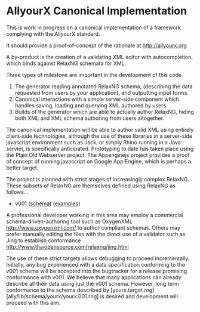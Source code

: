 # AllyourX Canonical Implementation

This is work in progress on a canonical implementation of a framework complying with the AllyourX standard.

It should provide a proof-of-concept of the rationale at http://allyourx.org

A by-product is the creation of a validating XML editor with autocompletion, which binds against RelaxNG schemata for XML.

Three types of milestone are important in the development of this code. 

1. The generator reading annotated RelaxNG schema, (describing the data requested from users by your application), and outputting input forms.
2. Canonical interactions with a simple server-side component which handles saving, loading and querying XML authored by users. 
3. Builds of the generator which are able to actually author RelaxNG, hiding both XML and XML schema authoring from users altogether.

The canonical implementation will be able to author valid XML using entirely client-side technologies, although the use of these libraries in a server-side javascript environment such as Jack, or simply Rhino running in a Java servlet, is specifically anticipated. Prototyping to date has taken place using the Plain Old Webserver project. The Appenginejs project provides a proof of concept of running javascript on Google App Engine, which is perhaps a better target.

The project is planned with strict stages of increasingly complex RelaxNG. These subsets of RelaxNG are themselves defined using RelaxNG as follows...

* v001 ([schema](ally/lib/schema/yourx/yourx.001.rng)) ([examples](ally/lib/schema/yourx/examples.001/))

A professional developer working in this area may employ a commercial schema-driven-authoring tool such as OxygenXML http://www.oxygenxml.com/ to author compliant schemas. Others may prefer manually editing the files with the direct use of a validator such as Jing to establish conformance http://www.thaiopensource.com/relaxng/jing.html 

The use of these strict targets allows debugging to proceed incrementally. Initially, any bug experienced with a data specification conforming to the v001 schema will be accepted into the bugtracker for a release promising conformance with v001. We believe that many applications can already describe all their data using just the v001 schema. However, long term conformance to the schema described by [yourx.target.rng][ally/lib/schema/yourx/yourx.001.rng] is desired and development will proceed with this aim. 
